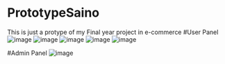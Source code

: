 # PrototypeSaino
This is just a protype of my Final year project in e-commerce
#User Panel
![image](https://user-images.githubusercontent.com/77602217/204261948-67d2e0ee-90f5-4bb1-8bc4-06c58242774b.png)
![image](https://user-images.githubusercontent.com/77602217/204262036-0f1158a4-0f92-471a-9da8-678128e340ef.png)
![image](https://user-images.githubusercontent.com/77602217/204262062-08ece4fc-81c4-4953-9a5b-6a4acaf5a5ef.png)
![image](https://user-images.githubusercontent.com/77602217/204262090-a33c4830-c7e2-472b-9e26-621d5708d0f1.png)
![image](https://user-images.githubusercontent.com/77602217/204262138-30a1fd39-99d0-4735-a8b5-4f8f896816da.png)

#Admin Panel
![image](https://user-images.githubusercontent.com/77602217/204262194-8e3fd777-41c6-455e-9808-ca0f11459913.png)
